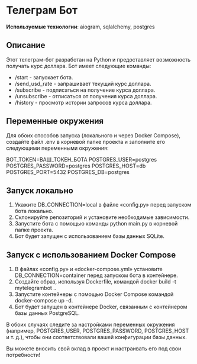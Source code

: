 # Телеграм Бот

**Используемые технологии**: aiogram, sqlalchemy, postgres

## Описание

Этот телеграм-бот разработан на Python и предоставляет возможность получать курс доллара. Бот имеет следующие команды:

- /start - запускает бота.
- /send_usd_rate - запрашивает текущий курс доллара.
- /subscribe - подписаться на получение курса доллара.
- /unsubscribe - отписаться от получения курса доллара.
- /history - просмотр истории запросов курса доллара.

## Переменные окружения

Для обоих способов запуска (локального и через Docker Compose), создайте файл .env в корневой папке проекта и заполните его следующими переменными окружения:

BOT_TOKEN=ВАШ_ТОКЕН_БОТА
POSTGRES_USER=postgres
POSTGRES_PASSWORD=postgres
POSTGRES_HOST=db
POSTGRES_PORT=5432
POSTGRES_DB=postgres

## Запуск локально

1. Укажите DB_CONNECTION=local в файле «config.py» перед запуском бота локально.
2. Склонируйте репозиторий и установите необходимые зависимости.
3. Запустите бота с помощью команды python main.py в корневой папке проекта.
4. Бот будет запущен с использованием базы данных SQLite.

## Запуск с использованием Docker Compose

1. В файлах «config.py» и «docker-compose.yml» установите DB_CONNECTION=container перед запуском бота в контейнере.
2. Создайте образ, используя Dockerfile, командой docker build -t mytelegrambot ..
3. Запустите контейнеры с помощью Docker Compose командой docker-compose up -d.
4. Бот будет запущен в контейнере Docker, связанным с контейнером базы данных PostgreSQL.

В обоих случаях следите за настройками переменных окружения (например, POSTGRES_USER, POSTGRES_PASSWORD, POSTGRES_HOST и т. д.), чтобы они соответствовали вашей конфигурации базы данных.

Вы можете вносить свой вклад в проект и настраивать его под свои потребности!
